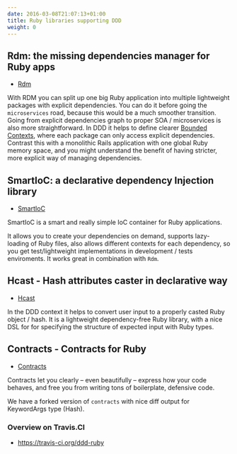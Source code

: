```yaml
---
date: 2016-03-08T21:07:13+01:00
title: Ruby libraries supporting DDD
weight: 0
---
```



## Rdm: the missing dependencies manager for Ruby apps

- <a href="https://ddd-ruby.github.io/rdm/" target="_blank">Rdm</a>

With RDM you can split up one big Ruby application into multiple lightweight packages with explicit dependencies. You can do it before going the `microservices` road, because this would be a much smoother transition. Going from explicit dependencies graph to proper SOA / microservices is also more straightforward. In DDD it helps to define clearer [Bounded Contexts](http://martinfowler.com/bliki/BoundedContext.html), where each package can only access explicit dependencies. Contrast this with a monolithic Rails application with one global Ruby memory space, and you might understand the benefit of having stricter, more explicit way of managing dependencies.


## SmartIoC: a declarative dependency Injection library

- <a href="https://ddd-ruby.github.io/smart_ioc/" target="_blank">SmartIoC</a>

SmartIoC is a smart and really simple IoC container for Ruby applications.

It allows you to create your dependencies on demand, supports lazy-loading of Ruby files, also allows different contexts for each dependency, so you get test/lightweight implementations in development / tests enviroments. It works great in combination with `Rdm`.



## Hcast - Hash attributes caster in declarative way

- <a href="https://ddd-ruby.github.io/hcast/" target="_blank">Hcast</a>

In the DDD context it helps to convert user input to a properly casted Ruby object / hash. It is a lightweight dependency-free Ruby library, with a nice DSL for for specifying the structure of expected input with Ruby types.


## Contracts - Contracts for Ruby

- <a href="https://ddd-ruby.github.io/contracts.ruby/" target="_blank">Contracts</a>

Contracts let you clearly – even beautifully – express how your code behaves, and free you from writing tons of boilerplate, defensive code.

We have a forked version of `contracts` with nice diff output for KeywordArgs type (Hash).



### Overview on Travis.CI

- https://travis-ci.org/ddd-ruby
